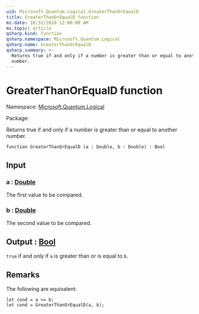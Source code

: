 ```yaml
---
uid: Microsoft.Quantum.Logical.GreaterThanOrEqualD
title: GreaterThanOrEqualD function
ms.date: 10/31/2020 12:00:00 AM
ms.topic: article
qsharp.kind: function
qsharp.namespace: Microsoft.Quantum.Logical
qsharp.name: GreaterThanOrEqualD
qsharp.summary: >-
  Returns true if and only if a number is greater than or equal to another
  number.
---
```


# GreaterThanOrEqualD function

Namespace: [Microsoft.Quantum.Logical](xref:Microsoft.Quantum.Logical)

Package: [](https://nuget.org/packages/)


Returns true if and only if a number is greater than or equal to anothernumber.

```qsharp
function GreaterThanOrEqualD (a : Double, b : Double) : Bool
```


## Input

### a : [Double](xref:microsoft.quantum.lang-ref.double)

The first value to be compared.


### b : [Double](xref:microsoft.quantum.lang-ref.double)

The second value to be compared.



## Output : [Bool](xref:microsoft.quantum.lang-ref.bool)

`true` if and only if `a` is greater than or is equal to `b`.

## Remarks

The following are equivalent:```Q#let cond = a >= b;let cond = GreaterThanOrEqualD(a, b);```